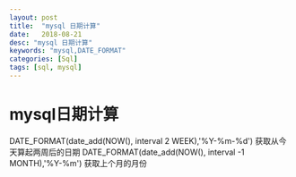 ```yaml
---
layout: post
title:  "mysql 日期计算"
date:   2018-08-21
desc: "mysql 日期计算"
keywords: "mysql,DATE_FORMAT"
categories: [Sql]
tags: [sql, mysql]
---
```


# mysql日期计算

DATE_FORMAT(date_add(NOW(), interval 2 WEEK),'%Y-%m-%d') 
获取从今天算起两周后的日期
DATE_FORMAT(date_add(NOW(), interval -1 MONTH),'%Y-%m') 
获取上个月的月份